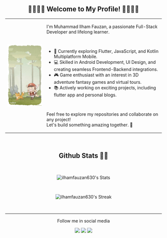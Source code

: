 <body>
  
  <div align=center>

  <h2> 🐢🐉🦕🦖 Welcome to My Profile! 🦖🦕🐉🐢</h2>
    
  </div>

   <table>
      <tr>
        <td width="25%">
          <img src="https://github.com/ilhamfauzan630/ilhamfauzan630/blob/main/assets/klee.jpg" width="100%" />
        </td>
        <td>
          <p>I'm Muhammad Ilham Fauzan, a passionate Full-Stack Developer and lifelong learner.</p>
          <br>
          <ul>
            <li>🌱 Currently exploring Flutter, JavaScript, and Kotlin Multiplatform Mobile.</li>
            <li>💻 Skilled in Android Development, UI Design, and creating seamless Frontend-Backend integrations.</li>
            <li>🎮 Game enthusiast with an interest in 3D adventure fantasy games and virtual tours.</li>
            <li>📚 Actively working on exciting projects, including flutter app and personal blogs.</li>
          </ul>
          <br>
          <p>Feel free to explore my repositories and collaborate on any project! <br> Let's build something amazing together. 🚀</p>
        </td>
      </tr>
    </table>
    
  </div>

  <br>

  <div align=center>

  <h2>Github Stats 👾🪼</h2>
  
  </div>

  <br>

  <div align=center>

  ![ilhamfauzan630's Stats](https://github-readme-stats.vercel.app/api?username=ilhamfauzan630&theme=tokyonight&show_icons=true&hide_border=true&count_private=true)

  <br> 
  
  ![ilhamfauzan630's Streak](https://github-readme-streak-stats.herokuapp.com/?user=ilhamfauzan630&theme=tokyonight&hide_border=true)
  
  </div>
  

  
  
  
 <br><hr>
  <div align=center>


  <p>Follow me in social media</p>

  [![](https://img.shields.io/badge/linkedin-0a66c2)](https://www.linkedin.com/in/fauzanilham/)
  [![](https://img.shields.io/badge/pixiv-0096FA)](https://www.pixiv.net/en/users/40375345)
  [![](https://img.shields.io/badge/instragram-DE317F)](https://www.instagram.com/fauzanilham459/)
    
  </div>
</body>



